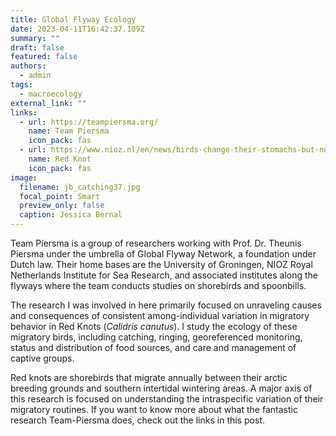 ```yaml
---
title: Global Flyway Ecology
date: 2023-04-11T16:42:37.109Z
summary: ""
draft: false
featured: false
authors:
  - admin
tags:
  - macroecology
external_link: ""
links:
  - url: https://teampiersma.org/
    name: Team Piersma
    icon_pack: fas
  - url: https://www.nioz.nl/en/news/birds-change-their-stomachs-but-not-their-behavior-when-they-get-older
    name: Red Knot
    icon_pack: fas
image:
  filename: jb_catching37.jpg
  focal_point: Smart
  preview_only: false
  caption: Jessica Bernal
---
```

Team Piersma is a group of researchers working with Prof. Dr. Theunis Piersma under the umbrella of Global Flyway Network, a foundation under Dutch law. Their home bases are the University of Groningen, NIOZ Royal Netherlands Institute for Sea Research, and associated institutes along the flyways where the team conducts studies on shorebirds and spoonbills.

The research I was involved in here primarily focused on unraveling causes and consequences of consistent among-individual variation in migratory behavior in Red Knots (*Calidris canutus*). I study the ecology of these migratory birds, including catching, ringing, georeferenced monitoring, status and distribution of food sources, and care and management of captive groups.

Red knots are shorebirds that migrate annually between their arctic breeding grounds and southern intertidal wintering areas. A major axis of this research is focused on understanding the intraspecific variation of their migratory routines. If you want to know more about what the fantastic research Team-Piersma does, check out the links in this post.